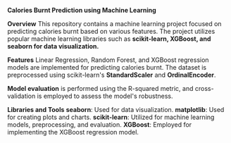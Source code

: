 
**Calories Burnt Prediction using Machine Learning**

**Overview**
This repository contains a machine learning project focused on predicting calories burnt based on various features. 
The project utilizes popular machine learning libraries such as **scikit-learn, XGBoost, and seaborn for data visualization.**

**Features**
Linear Regression, Random Forest, and XGBoost regression models are implemented for predicting calories burnt.
The dataset is preprocessed using scikit-learn's **StandardScaler** and **OrdinalEncoder**.

**Model evaluation** is performed using the R-squared metric, and cross-validation is employed to assess the model's robustness.


**Libraries and Tools**
**seaborn**: Used for data visualization.
**matplotlib**: Used for creating plots and charts.
**scikit-learn**: Utilized for machine learning models, preprocessing, and evaluation.
**XGBoost**: Employed for implementing the XGBoost regression model.
